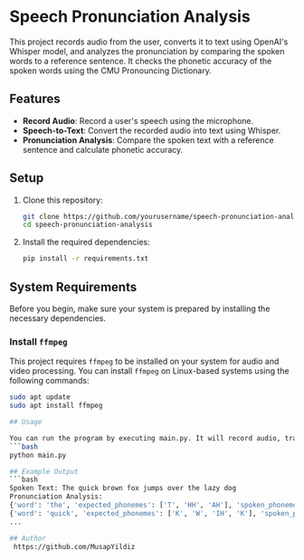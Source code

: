 # Speech Pronunciation Analysis

This project records audio from the user, converts it to text using OpenAI's Whisper model, and analyzes the pronunciation by comparing the spoken words to a reference sentence. It checks the phonetic accuracy of the spoken words using the CMU Pronouncing Dictionary.

## Features

- **Record Audio**: Record a user's speech using the microphone.
- **Speech-to-Text**: Convert the recorded audio into text using Whisper.
- **Pronunciation Analysis**: Compare the spoken text with a reference sentence and calculate phonetic accuracy.

## Setup

1. Clone this repository:
   ```bash
   git clone https://github.com/yourusername/speech-pronunciation-analysis.git
   cd speech-pronunciation-analysis
2. Install the required dependencies:
   ```bash
   pip install -r requirements.txt
   
## System Requirements

Before you begin, make sure your system is prepared by installing the necessary dependencies.

### Install `ffmpeg`

This project requires `ffmpeg` to be installed on your system for audio and video processing. You can install `ffmpeg` on Linux-based systems using the following commands:

   ```bash
   sudo apt update
   sudo apt install ffmpeg
   
## Usage

You can run the program by executing main.py. It will record audio, transcribe it to text, and analyze the pronunciation against the reference sentence.
   ```bash
   python main.py
   
## Example Output
   ```bash
   Spoken Text: The quick brown fox jumps over the lazy dog
Pronunciation Analysis:
{'word': 'the', 'expected_phonemes': ['T', 'HH', 'AH'], 'spoken_phonemes': ['T', 'HH', 'AH'], 'accuracy': 100.0}
{'word': 'quick', 'expected_phonemes': ['K', 'W', 'IH', 'K'], 'spoken_phonemes': ['K', 'W', 'IH', 'K'], 'accuracy': 100.0}
...

## Author
	https://github.com/MusapYildiz


